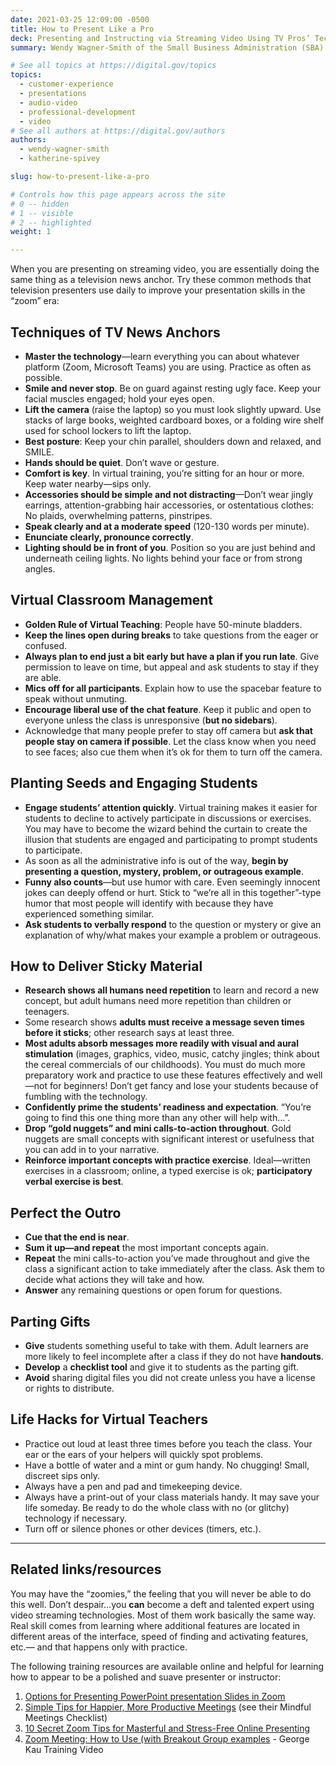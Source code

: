 ```yaml
---
date: 2021-03-25 12:09:00 -0500
title: How to Present Like a Pro
deck: Presenting and Instructing via Streaming Video Using TV Pros’ Techniques
summary: Wendy Wagner-Smith of the Small Business Administration (SBA) shares her tips and tricks for presenting virtually.

# See all topics at https://digital.gov/topics
topics:
  - customer-experience
  - presentations
  - audio-video
  - professional-development
  - video
# See all authors at https://digital.gov/authors
authors:
  - wendy-wagner-smith
  - katherine-spivey

slug: how-to-present-like-a-pro

# Controls how this page appears across the site
# 0 -- hidden
# 1 -- visible
# 2 -- highlighted
weight: 1

---
```


When you are presenting on streaming video, you are essentially doing the same thing as a television news anchor. Try these common methods that television presenters use daily to improve your presentation skills in the “zoom” era:

## Techniques of TV News Anchors

- **Master the technology**—learn everything you can about whatever platform (Zoom, Microsoft Teams) you are using. Practice as often as possible.
- **Smile and never stop**. Be on guard against resting ugly face. Keep your facial muscles engaged; hold your eyes open.
- **Lift the camera** (raise the laptop) so you must look slightly upward. Use stacks of large books, weighted cardboard boxes, or a folding wire shelf used for school lockers to lift the laptop.
- **Best posture**: Keep your chin parallel, shoulders down and relaxed, and SMILE.
- **Hands should be quiet**. Don’t wave or gesture.
- **Comfort is key**. In virtual training, you’re sitting for an hour or more. Keep water nearby—sips only.
- **Accessories should be simple and not distracting**—Don’t wear jingly earrings, attention-grabbing hair accessories, or ostentatious clothes: No plaids, overwhelming patterns, pinstripes.
- **Speak clearly and at a moderate speed** (120-130 words per minute).
- **Enunciate clearly, pronounce correctly**.
- **Lighting should be in front of you**. Position so you are just behind and underneath ceiling lights. No lights behind your face or from strong angles.

## Virtual Classroom Management

- **Golden Rule of Virtual Teaching**: People have 50-minute bladders.
- **Keep the lines open during breaks** to take questions from the eager or confused.
- **Always plan to end just a bit early but have a plan if you run late**. Give permission to leave on time, but appeal and ask students to stay if they are able.
- **Mics off for all participants**. Explain how to use the spacebar feature to speak without unmuting.
- **Encourage liberal use of the chat feature**. Keep it public and open to everyone unless the class is unresponsive (**but no sidebars**).
- Acknowledge that many people prefer to stay off camera but **ask that people stay on camera if possible**. Let the class know when you need to see faces; also cue them when it’s ok for them to turn off the camera.

## Planting Seeds and Engaging Students

- **Engage students’ attention quickly**. Virtual training makes it easier for students to decline to actively participate in discussions or exercises. You may have to become the wizard behind the curtain to create the illusion that students are engaged and participating to prompt students to participate.
- As soon as all the administrative info is out of the way, **begin by presenting a question, mystery, problem, or outrageous example**.
- **Funny also counts**—but use humor with care. Even seemingly innocent jokes can deeply offend or hurt. Stick to “we’re all in this together”-type humor that most people will identify with because they have experienced something similar.
- **Ask students to verbally respond** to the question or mystery or give an explanation of why/what makes your example a problem or outrageous.

## How to Deliver Sticky Material

- **Research shows all humans need repetition** to learn and record a new concept, but adult humans need more repetition than children or teenagers.
- Some research shows **adults must receive a message seven times before it sticks**; other research says at least three.
- **Most adults absorb messages more readily with visual and aural stimulation** (images, graphics, video, music, catchy jingles; think about the cereal commercials of our childhoods). You must do much more preparatory work and practice to use these features effectively and well—not for beginners! Don’t get fancy and lose your students because of fumbling with the technology.
- **Confidently prime the students’ readiness and expectation**. “You’re going to find this one thing more than any other will help with…”.
- **Drop “gold nuggets” and mini calls-to-action throughout**. Gold nuggets are small concepts with significant interest or usefulness that you can add in to your narrative.
- **Reinforce important concepts with practice exercise**. Ideal—written exercises in a classroom; online, a typed exercise is ok; **participatory verbal exercise is best**.

## Perfect the Outro

- **Cue that the end is near**.
- **Sum it up—and repeat** the most important concepts again.
- **Repeat** the mini calls-to-action you’ve made throughout and give the class a significant action to take immediately after the class. Ask them to decide what actions they will take and how.
- **Answer** any remaining questions or open forum for questions.

## Parting Gifts

- **Give** students something useful to take with them. Adult learners are more likely to feel incomplete after a class if they do not have **handouts**.
- **Develop** a **checklist tool** and give it to students as the parting gift.
- **Avoid** sharing digital files you did not create unless you have a license or rights to distribute.

## Life Hacks for Virtual Teachers

- Practice out loud at least three times before you teach the class. Your ear or the ears of your helpers will quickly spot problems.
- Have a bottle of water and a mint or gum handy. No chugging! Small, discreet sips only.
- Always have a pen and pad and timekeeping device.
- Always have a print-out of your class materials handy. It may save your life someday. Be ready to do the whole class with no (or glitchy) technology if necessary.
- Turn off or silence phones or other devices (timers, etc.).

---

## Related links/resources

You may have the “zoomies,” the feeling that you will never be able to do this well. Don’t despair…you **can** become a deft and talented expert using video streaming technologies. Most of them work basically the same way. Real skill comes from learning where additional features are located in different areas of the interface, speed of finding and activating features, etc.— and that happens only with practice.

The following training resources are available online and helpful for learning how to appear to be a polished and suave presenter or instructor:

1. [Options for Presenting PowerPoint presentation Slides in Zoom](https://www.thinkoutsidetheslide.com/4-options-for-how-to-present-a-powerpoint-slide-show-in-a-zoom-meeting/)
2. [Simple Tips for Happier, More Productive Meetings](https://blog.zoom.us/mindful-meeting-tips/) (see their Mindful Meetings Checklist)
3. [10 Secret Zoom Tips for Masterful and Stress-Free Online Presenting](https://leapica.com/blog-zoom-tips-online-presenting/)
4. [Zoom Meeting: How to Use (with Breakout Group examples](https://www.youtube.com/watch?v=6i-NA563Ojk) - George Kau Training Video
